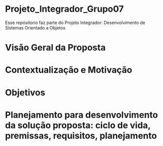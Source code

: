 # Projeto_Integrador_Grupo07
Esse repósitorio faz parte do Projeto Integrador: Desenvolvimento de Sistemas Orientado a Objetos


# Visão Geral da Proposta

# Contextualização e Motivação

# Objetivos

# Planejamento para desenvolvimento da solução proposta: ciclo de vida, premissas, requisitos, planejamento
